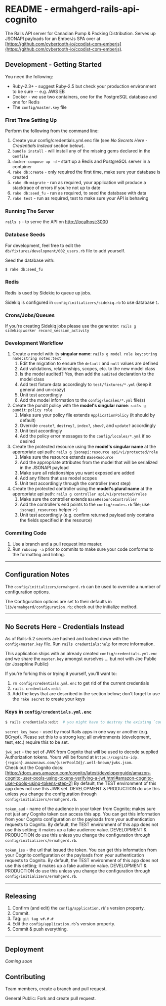 # README  - ermahgerd-rails-api-cognito
         
The Rails API server for Canadian Pump & Packing Distribution.  Serves up JSONAPI payloads for an EmberJs SPA
over at [https://github.com/cybertooth-io/ccpdist-com-emberjs](https://github.com/cybertooth-io/ccpdist-com-emberjs).

## Development - Getting Started

You need the following:

* Ruby-2.3+ - suggest Ruby-2.5 but check your production environment to be sure -- e.g. AWS EB
* Docker - we use two containers, one for the PostgreSQL database and one for Redis
* The `config/master.key` file

### First Time Setting Up

Perform the following from the command line:

1. Create your config/credentials.yml.enc file (see _No Secrets Here - Credentials Instead_ section below).
1. `bundle install` - will install any of the missing gems declared in the `Gemfile`
1. `docker-compose up -d` - start up a Redis and PostgreSQL server in a container
1. `rake db:create` - only required the first time, make sure your database is created
1. `rake db:migrate` - run as required, your application will produce a stacktrace of errors if you're not up to date
1. `rake db:seed_fu` - run as required, to seed the database with data
1. `rake test` - run as required, test to make sure your API is behaving

### Running The Server

`rails s` - to serve the API on [http://localhost:3000](http://localhost:3000)

### Database Seeds

For development, feel free to edit the `db/fixtures/development/002_users.rb` file to add yourself.

Seed the database with:

```bash
$ rake db:seed_fu
```

### Redis

Redis is used by Sidekiq to queue up jobs.

Sidekiq is configured in `config/initializers/sidekiq.rb` to use database `1`.

### Crons/Jobs/Queues

If you're creating Sidekiq jobs please use the generator: `rails g sidekiq:worker record_session_activity`

### Development Workflow

1. Create a model with its **singular name**: `rails g model role key:string name:string notes:text`
    1. Edit the migration to ensure the `default` and `null` values are defined
    1. Add validations, relationships, scopes, etc. to the new model class
    1. Is the model audited?  Yes, then add the `audited` declaration to the model class
    1. Add test fixture data accordingly to `test/fixtures/*.yml` (keep it general and un-crazy)
    1. Unit test accordingly
    1. Add the model information to the `config/locales/*.yml` file(s)
1. Create the pundit policy with the **model's singular name**: `rails g pundit:policy role`
    1. Make sure your policy file extends `ApplicationPolicy` (it should by default)
    1. Override `create?`, `destroy?`, `index?`, `show?`, and `update?` accordingly
    1. Unit test accordingly
    1. Add the policy error messages to the `config/locales/*.yml` if so desired
1. Create the protected resource using the **model's singular name** at the appropriate api path: 
`rails g jsonapi:resource api/v1/protected/role`
    1. Make sure the resource extends `BaseResource`
    1. Add the appropriate attributes from the model that will be serialized in the JSONAPI payload
    1. Make sure all relationships you want exposed are added
    1. Add any filters that use model scopes
    1. Unit test accordingly through the controller (next step)
1. Create the protected controller using the **model's plural name** at the appropriate api path:
`rails g controller api/v1/protected/roles`
    1. Make sure the controller extends `BaseResourceController`
    1. Add the controller's end points to the `config/routes.rb` file; use `jsonapi_resources` helper :-)
    1. Unit test accordingly (e.g. confirm returned payload only contains the fields specified in the resource)

### Commiting Code

1. Use a branch and a pull request into master.
1. Run `rubocop -a` prior to commits to make sure your code conforms to the formatting and linting.

----

## Configuration Notes

The `config/initializers/ermahgerd.rb` can be used to override a number of configuration options.

The Configuration options are set to their defaults in `lib/ermahgerd/configuration.rb`; check out the
initialize method.

----

## No Secrets Here - Credentials Instead

As of Rails-5.2 secrets are hashed and locked down with the `config/master.key` file.  Run `rails credentials:help` for
more information.

This application ships with an already created `config/credentials.yml.enc` and we share the `master.key` amongst
ourselves ... but not with Joe Public (or Josephine Public)

If you're forking this or trying it yourself, you'll want to:

1. `rm config/credentials.yml.enc` to get rid of the current credentials
1. `rails credentials:edit`
1. Add the keys that are described in the section below; don't forget to use the `rake secret` to create your keys

### Keys in `config/credentials.yml.enc`

```bash
$ rails credentials:edit  # you might have to destroy the existing `config/credentials.yml.enc` if this command fails
```

`secret_key_base` - used by most Rails apps in one way or another (e.g. BCrypt).  Please set this to a
strong key; all environments (development, test, etc.) require this to be set.

`jwk_set` - the set of JWK from Cognito that will be used to decode supplied Authorization tokens.  Yours will be found
at `https://cognito-idp.{region}.amazonaws.com/{userPoolId}/.well-known/jwks.json`.  
Check out the Cognito docs: [https://docs.aws.amazon.com/cognito/latest/developerguide/amazon-cognito-user-pools-using-tokens-verifying-a-jwt.html#amazon-cognito-user-pools-using-tokens-step-2]
By default, the TEST environment of this app does not use this JWK set.  DEVELOPMENT & PRODUCTION do use this unless
you change the configuration through `config/initializers/ermahgerd.rb`.

`token_aud` - name of the audience in your token from Cognito; makes sure not just any Cognito token 
can access this app.  You can get this information from your Cognito configuration or the payloads 
from your authentication requests to Cognito.  By default, the TEST environment of this app does 
not use this setting; it makes up a fake audience value.  DEVELOPMENT & PRODUCTION do use this unless
you change the configuration through `config/initializers/ermahgerd.rb`.


`token_iss` - the url that issued the token.  You can get this information from your Cognito configuration 
or the payloads from your authentication requests to Cognito.  By default, the TEST environment of this app does 
not use this setting; it makes up a fake audience value.  DEVELOPMENT & PRODUCTION do use this unless
you change the configuration through `config/initializers/ermahgerd.rb`.

----

## Releasing

1. Confirm (and edit) the `config/application.rb`'s version property.
1. Commit.
1. Tag: `git tag v#.#.#`
1. Edit the `config/application.rb`'s version property.
1. Commit & push everything.

----

## Deployment

_Coming soon_

## Contributing

Team members, create a branch and pull request.

General Public: Fork and create pull request.

